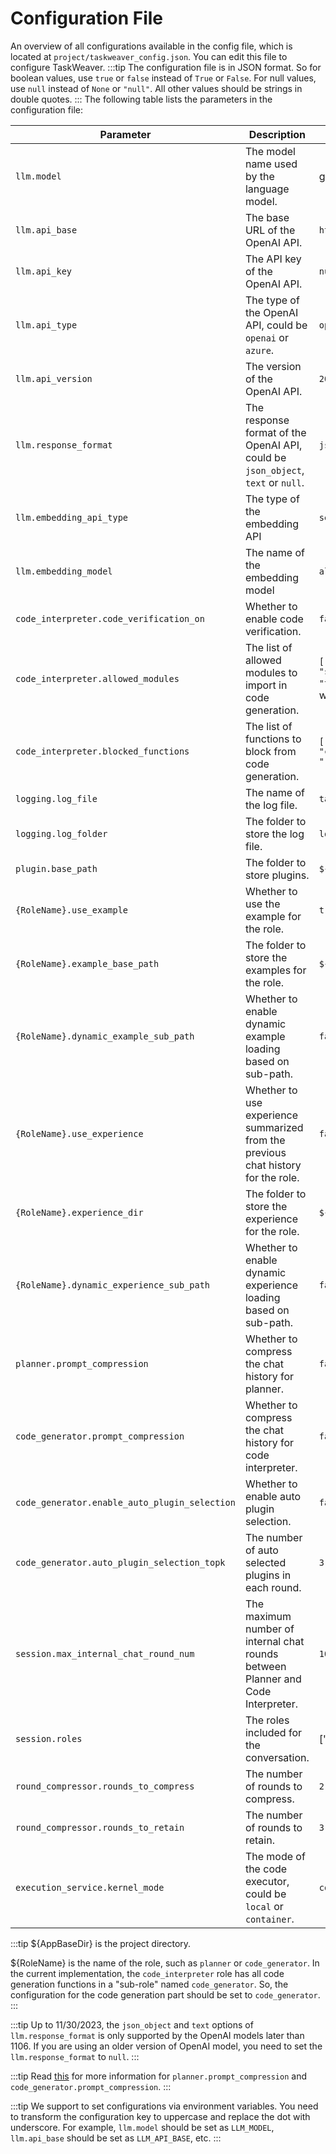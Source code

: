 # Configuration File

An overview of all configurations available in the config file, which is located at `project/taskweaver_config.json`.
You can edit this file to configure TaskWeaver.
:::tip
The configuration file is in JSON format. So for boolean values, use `true` or `false` instead of `True` or `False`.
For null values, use `null` instead of `None` or `"null"`. All other values should be strings in double quotes.
:::
The following table lists the parameters in the configuration file:

| Parameter                                     | Description                                                                            | Default Value                                                                                                                               |
|-----------------------------------------------|----------------------------------------------------------------------------------------|---------------------------------------------------------------------------------------------------------------------------------------------|
| `llm.model`                                   | The model name used by the language model.                                             | gpt-4                                                                                                                                       |
| `llm.api_base`                                | The base URL of the OpenAI API.                                                        | `https://api.openai.com/v1`                                                                                                                 |
| `llm.api_key`                                 | The API key of the OpenAI API.                                                         | `null`                                                                                                                                      |
| `llm.api_type`                                | The type of the OpenAI API, could be `openai` or `azure`.                              | `openai`                                                                                                                                    |
| `llm.api_version`                             | The version of the OpenAI API.                                                         | `2023-07-01-preview`                                                                                                                        |
| `llm.response_format`                         | The response format of the OpenAI API, could be `json_object`, `text` or `null`.       | `json_object`                                                                                                                               |
| `llm.embedding_api_type`                      | The type of the embedding API                                                          | `sentence_transformers`                                                                                                                     |
| `llm.embedding_model`                         | The name of the embedding model                                                        | `all-mpnet-base-v2`                                                                                                                         |
| `code_interpreter.code_verification_on`       | Whether to enable code verification.                                                   | `false`                                                                                                                                     |
| `code_interpreter.allowed_modules`            | The list of allowed modules to import in code generation.                              | `["pandas", "matplotlib", "numpy", "sklearn", "scipy", "seaborn", "datetime", "typing"]`, if the list is empty, no modules would be allowed |
| `code_interpreter.blocked_functions`          | The list of functions to block from code generation.                                   | `["__import__", "eval", "exec", "execfile", "compile", "open", "input", "raw_input", "reload"]`                                             |
| `logging.log_file`                            | The name of the log file.                                                              | `taskweaver.log`                                                                                                                            |
| `logging.log_folder`                          | The folder to store the log file.                                                      | `logs`                                                                                                                                      |
| `plugin.base_path`                            | The folder to store plugins.                                                           | `${AppBaseDir}/plugins`                                                                                                                     |
| `{RoleName}.use_example`                      | Whether to use the example for the role.                                               | `true`                                                                                                                                      |
| `{RoleName}.example_base_path`                | The folder to store the examples for the role.                                         | `${AppBaseDir}/examples/{RoleName}_examples`                                                                                                |
| `{RoleName}.dynamic_example_sub_path`         | Whether to enable dynamic example loading based on sub-path.                          | `false`                                                                                                                                     |
| `{RoleName}.use_experience`                   | Whether to use experience summarized from the previous chat history for the role.     | `false`                                                                                                                                     |
| `{RoleName}.experience_dir`                  | The folder to store the experience for the role.                                       | `${AppBaseDir}/experience/`                                                                                                                 |
| `{RoleName}.dynamic_experience_sub_path`      | Whether to enable dynamic experience loading based on sub-path.                       | `false`                                                                                                                                     |
| `planner.prompt_compression`                  | Whether to compress the chat history for planner.                                      | `false`                                                                                                                                     | 
| `code_generator.prompt_compression`           | Whether to compress the chat history for code interpreter.                             | `false`                                                                                                                                     |
| `code_generator.enable_auto_plugin_selection` | Whether to enable auto plugin selection.                                               | `false`                                                                                                                                     |
| `code_generator.auto_plugin_selection_topk`   | The number of auto selected plugins in each round.                                     | `3`                                                                                                                                         |
| `session.max_internal_chat_round_num`         | The maximum number of internal chat rounds between Planner and Code Interpreter.       | `10`                                                                                                                                        |
| `session.roles`                               | The roles included for the conversation.                                               | ["planner", "code_interpreter"]                                                                                                             |
| `round_compressor.rounds_to_compress`         | The number of rounds to compress.                                                      | `2`                                                                                                                                         |
| `round_compressor.rounds_to_retain`           | The number of rounds to retain.                                                        | `3`                                                                                                                                         |
| `execution_service.kernel_mode`               | The mode of the code executor, could be `local` or `container`.                        | `container`                                                                                                                                 |

:::tip
$\{AppBaseDir\} is the project directory.

$\{RoleName\} is the name of the role, such as `planner` or `code_generator`. In the current implementation, the `code_interpreter` role has all code generation functions 
in a "sub-role" named `code_generator`. So, the configuration for the code generation part should be set to `code_generator`.
:::

:::tip
Up to 11/30/2023, the `json_object` and `text` options of `llm.response_format` is only supported by the OpenAI
models later than 1106. If you are using an older version of OpenAI model, you need to set the `llm.response_format`
to `null`.
:::

:::tip
Read [this](../advanced/compression.md) for more information for `planner.prompt_compression` and `code_generator.prompt_compression`.
:::

:::tip
We support to set configurations via environment variables. You need to transform the configuration key to uppercase and replace the dot with underscore. 
For example, `llm.model` should be set as `LLM_MODEL`, `llm.api_base` should be set as `LLM_API_BASE`, etc.
:::

